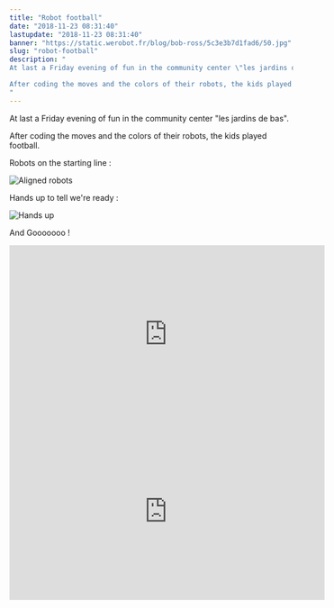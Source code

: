 ```yaml
---
title: "Robot football"
date: "2018-11-23 08:31:40"
lastupdate: "2018-11-23 08:31:40"
banner: "https://static.werobot.fr/blog/bob-ross/5c3e3b7d1fad6/50.jpg"
slug: "robot-football"
description: " 
At last a Friday evening of fun in the community center \"les jardins de bas\".

After coding the moves and the colors of their robots, the kids played football.
"
---
```

At last a Friday evening of fun in the community center "les jardins de bas".

After coding the moves and the colors of their robots, the kids played football.

Robots on the starting line :

![Aligned robots](https://static.werobot.fr/blog/bob-ross/5c3e3b83d480d/50.jpg "Aligned robots")

Hands up to tell we're ready :

![Hands up](https://static.werobot.fr/blog/bob-ross/5c3e3b88a59a4/50.jpg "Hands up")

And Gooooooo !

<iframe width="560" height="315" src="https://www.youtube-nocookie.com/embed/dlZC5OeD-BM" frameborder="0" allow="accelerometer; autoplay; encrypted-media; gyroscope; picture-in-picture" allowfullscreen></iframe>

<iframe width="560" height="315" src="https://www.youtube-nocookie.com/embed/lfnYx9wrIOE" frameborder="0" allow="accelerometer; autoplay; encrypted-media; gyroscope; picture-in-picture" allowfullscreen></iframe>
    